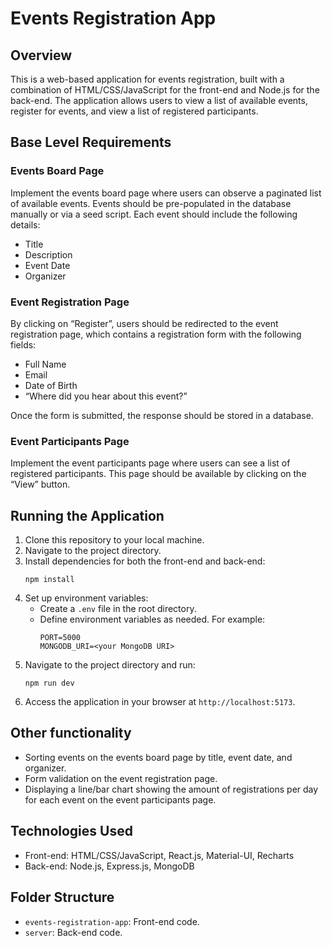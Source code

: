 # Events Registration App

## Overview

This is a web-based application for events registration, built with a combination of HTML/CSS/JavaScript for the front-end and Node.js for the back-end. The application allows users to view a list of available events, register for events, and view a list of registered participants.

## Base Level Requirements

### Events Board Page
Implement the events board page where users can observe a paginated list of available events. Events should be pre-populated in the database manually or via a seed script. Each event should include the following details:

- Title
- Description
- Event Date
- Organizer
  
### Event Registration Page
By clicking on “Register”, users should be redirected to the event registration page, which contains a registration form with the following fields:

- Full Name
- Email
- Date of Birth
- “Where did you hear about this event?”
  
Once the form is submitted, the response should be stored in a database.

### Event Participants Page
Implement the event participants page where users can see a list of registered participants. This page should be available by clicking on the “View” button.

## Running the Application

1. Clone this repository to your local machine.
2. Navigate to the project directory.
3. Install dependencies for both the front-end and back-end:
   ```
   npm install
   ```
4. Set up environment variables:
   - Create a `.env` file in the root directory.
   - Define environment variables as needed. For example:
     ```
     PORT=5000
     MONGODB_URI=<your MongoDB URI>
     ```
5. Navigate to the project directory and run:
   ```
   npm run dev
   ```
7. Access the application in your browser at `http://localhost:5173`.

## Other functionality

- Sorting events on the events board page by title, event date, and organizer.
- Form validation on the event registration page.
- Displaying a line/bar chart showing the amount of registrations per day for each event on the event participants page.

## Technologies Used

- Front-end: HTML/CSS/JavaScript, React.js, Material-UI, Recharts
- Back-end: Node.js, Express.js, MongoDB

## Folder Structure

- `events-registration-app`: Front-end code.
- `server`: Back-end code.
